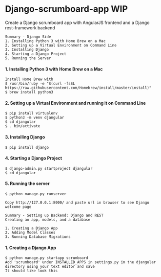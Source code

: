 # Django-scrumboard-app WIP

Create a Django scrumboard app with AngularJS frontend and a Django rest-framework backend


```
Summary - Django Side
1. Installing Python 3 with Home Brew on a Mac
2. Setting up a Virtual Environment on Command Line 
3. Installing Django
4. Starting a Django Project
5. Running the Server
```

#### 1. Installing Python 3 with Home Brew on a Mac

```
Install Home Brew with 
$ /usr/bin/ruby -e "$(curl -fsSL https://raw.githubusercontent.com/Homebrew/install/master/install)"
$ brew install python3
```

#### 2. Setting up a Virtual Environment and running it on Command Line  
```
$ pip install virtualenv
$ python3 -m venv djangular
$ cd djangular
$ . bin/activate
```


#### 3. Installing Django 
```
$ pip install django

```


#### 4. Starting a Django Project
```
$ django-admin.py startproject djangular
$ cd djangular

```

#### 5. Running the server
```
$ python manage.py runserver

Copy http://127.0.0.1:8000/ and paste url in browser to see Django welcome page

```


```
Summary - Setting up Backend: Django and REST 
Creating an app, models, and a database

1. Creating a Django App
2. Adding Model Classes 
3. Running Database Migrations

```

#### 1. Creating a Django App 
```
$ python manage.py startapp scrumboard
Add 'scrumboard' under INSTALLED_APPS in settings.py in the djangular directory using your text editor and save 
It should like look this 

```


